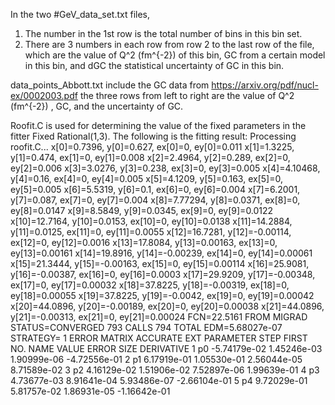 In the two #GeV_data_set.txt files,
1. The number in the 1st row is the total number of bins in this bin set.
2. There are 3 numbers in each row from row 2 to the last row of the file, which are the value of Q^2 (fm^{-2}) of this bin, GC from a certain model in this bin, and dGC the statistical uncertainty of GC in this bin.

data_points_Abbott.txt include the GC data from https://arxiv.org/pdf/nucl-ex/0002003.pdf
the three rows from left to right are the value of Q^2 (fm^{-2}) , GC, and the uncertainty of GC. 

Roofit.C is used for determining the value of the fixed parameters in the fitter Fixed Rational(1,3). The following is the fitting result:
Processing roofit.C...
x[0]=0.7396, y[0]=0.627, ex[0]=0, ey[0]=0.011
x[1]=1.3225, y[1]=0.474, ex[1]=0, ey[1]=0.008
x[2]=2.4964, y[2]=0.289, ex[2]=0, ey[2]=0.006
x[3]=3.0276, y[3]=0.238, ex[3]=0, ey[3]=0.005
x[4]=4.10468, y[4]=0.16, ex[4]=0, ey[4]=0.005
x[5]=4.1209, y[5]=0.163, ex[5]=0, ey[5]=0.005
x[6]=5.5319, y[6]=0.1, ex[6]=0, ey[6]=0.004
x[7]=6.2001, y[7]=0.087, ex[7]=0, ey[7]=0.004
x[8]=7.77294, y[8]=0.0371, ex[8]=0, ey[8]=0.0147
x[9]=8.5849, y[9]=0.0345, ex[9]=0, ey[9]=0.0122
x[10]=12.7164, y[10]=0.0153, ex[10]=0, ey[10]=0.0138
x[11]=14.2884, y[11]=0.0125, ex[11]=0, ey[11]=0.0055
x[12]=16.7281, y[12]=-0.00114, ex[12]=0, ey[12]=0.0016
x[13]=17.8084, y[13]=0.00163, ex[13]=0, ey[13]=0.00161
x[14]=19.8916, y[14]=-0.00239, ex[14]=0, ey[14]=0.00061
x[15]=21.3444, y[15]=-0.00163, ex[15]=0, ey[15]=0.00114
x[16]=25.9081, y[16]=-0.00387, ex[16]=0, ey[16]=0.0003
x[17]=29.9209, y[17]=-0.00348, ex[17]=0, ey[17]=0.00032
x[18]=37.8225, y[18]=-0.00319, ex[18]=0, ey[18]=0.00055
x[19]=37.8225, y[19]=-0.0042, ex[19]=0, ey[19]=0.00042
x[20]=44.0896, y[20]=-0.00189, ex[20]=0, ey[20]=0.00038
x[21]=44.0896, y[21]=-0.00313, ex[21]=0, ey[21]=0.00024
 FCN=22.5161 FROM MIGRAD    STATUS=CONVERGED     793 CALLS         794 TOTAL
                     EDM=5.68027e-07    STRATEGY= 1      ERROR MATRIX ACCURATE 
  EXT PARAMETER                                   STEP         FIRST   
  NO.   NAME      VALUE            ERROR          SIZE      DERIVATIVE 
   1  p0          -5.74179e-02   1.45246e-03   1.90999e-06  -4.72556e-01
   2  p1           6.17919e-01   1.05530e-01   2.56044e-05   8.71589e-02
   3  p2           4.16129e-02   1.51906e-02   7.52897e-06   1.99639e-01
   4  p3           4.73677e-03   8.91641e-04   5.93486e-07  -2.66104e-01
   5  p4           9.72029e-01   5.81757e-02   1.86931e-05  -1.16642e-01
   

